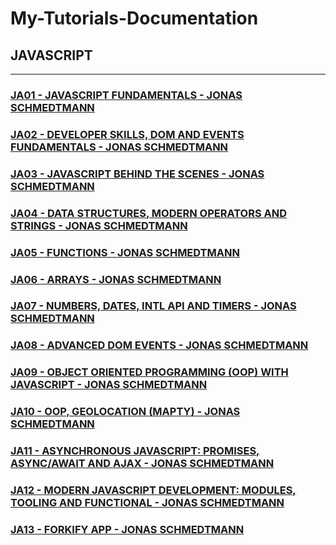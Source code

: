 # My-Tutorials-Documentation

## JAVASCRIPT

---

### [JA01 - JAVASCRIPT FUNDAMENTALS - JONAS SCHMEDTMANN](/courses/JA01.md)

### [JA02 - DEVELOPER SKILLS, DOM AND EVENTS FUNDAMENTALS - JONAS SCHMEDTMANN](/courses/JA02.md)

### [JA03 - JAVASCRIPT BEHIND THE SCENES - JONAS SCHMEDTMANN](/courses/JA03.md)

### [JA04 - DATA STRUCTURES, MODERN OPERATORS AND STRINGS - JONAS SCHMEDTMANN](/courses/JA04.md)

### [JA05 - FUNCTIONS - JONAS SCHMEDTMANN](/courses/JA05.md)

### [JA06 - ARRAYS - JONAS SCHMEDTMANN](/courses/JA06.md)

### [JA07 - NUMBERS, DATES, INTL API AND TIMERS - JONAS SCHMEDTMANN](/courses/JA07.md)

### [JA08 - ADVANCED DOM EVENTS - JONAS SCHMEDTMANN](/courses/JA08.md)

### [JA09 - OBJECT ORIENTED PROGRAMMING (OOP) WITH JAVASCRIPT - JONAS SCHMEDTMANN](/courses/JA09.md)

### [JA10 - OOP, GEOLOCATION (MAPTY) - JONAS SCHMEDTMANN](/courses/JA10.md)

### [JA11 - ASYNCHRONOUS JAVASCRIPT: PROMISES, ASYNC/AWAIT AND AJAX - JONAS SCHMEDTMANN](/courses/JA11.md)

### [JA12 - MODERN JAVASCRIPT DEVELOPMENT: MODULES, TOOLING AND FUNCTIONAL - JONAS SCHMEDTMANN](/courses/JA12.md)

### [JA13 - FORKIFY APP - JONAS SCHMEDTMANN](/courses/JA13.md)
